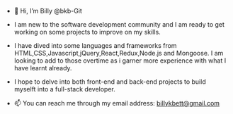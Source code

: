 - 👋 Hi, I’m Billy @bkb-Git

- I am new to the software development community and I am ready to get working on some projects to improve on my skills.

- I have dived into some languages and frameworks from HTML,CSS,Javascript,jQuery,React,Redux,Node.js and Mongoose. I am looking to add to those overtime as i garner more experience
  with what I have learnt already.

- I hope to delve into both front-end and back-end projects to build myselft into a full-stack developer.

- 📫 You can reach me through my email address: billykbett@gmail.com

